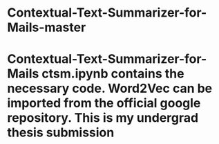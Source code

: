 # Contextual-Text-Summarizer-for-Mails-master
# Contextual-Text-Summarizer-for-Mails  ctsm.ipynb contains the necessary code. Word2Vec can be imported from the official google repository. This is my undergrad thesis submission
